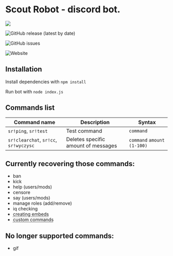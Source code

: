 Scout Robot - discord bot.
===
![](https://cdn.discordapp.com/avatars/746777328637575371/d3b329a97153b33ab19b6e825a1b6d16.png)

![GitHub release (latest by date)](https://img.shields.io/github/v/release/iamzielus/scoutRobot?color=%235c3896&logoColor=%235c3896&style=for-the-badge)

![GitHub issues](https://img.shields.io/github/issues/iamzielus/scoutRobot?color=%235c3896&logoColor=%235c3896&style=for-the-badge)

![Website](https://img.shields.io/website?down_color=5c3896&down_message=CLICK&style=for-the-badge&up_color=5c3896&up_message=CLICK&url=https%3A%2F%2Fscoutrobot.cf)

Installation
---
Install dependencies with `npm install`

Run bot with `node index.js`

Commands list
---

| Command name | Description | Syntax |
| - | - | - |
| `sr!ping`, `sr!test` | Test command | `command` |
| `sr!clearchat`, `sr!cc`, `sr!wyczysc`   | Deletes specific amount of messages | `command` `amount (1-100)` |

Currently recovering those commands:
---
- ban
- kick
- help (users/mods)
- censore
- say (users/mods)
- manage roles (add/remove)
- iq checking
- <abbr title="planning to refresh this commands">creating embeds</abbr>
- <abbr title="special commands with easter eggs inside :) ">custom commands</abbr>

No longer supported commands:
---
- gif

